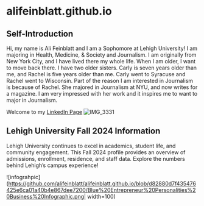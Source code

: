 # alifeinblatt.github.io

## Self-Introduction
Hi, my name is Ali Feinblatt and I am a Sophomore at Lehigh University! I am majoring in Health, Medicine, & Society and Journalism. I am originally from New York City, and I have lived there my whole life. When I am older, I want to move back there. I have two older sisters. Carly is seven years older than me, and Rachel is five years older than me. Carly went to Syracuse and Rachel went to Wisconsin. Part of the reason I am interested in Journalism is because of Rachel. She majored in Journalism at NYU, and now writes for a magazine. I am very impressed with her work and it inspires me to want to major in Journalism. 

Welcome to my [LinkedIn Page](https://www.linkedin.com/in/ali-feinblatt-5a7774295/)
![IMG_3331](https://github.com/user-attachments/assets/afe92d4e-212a-45db-94a6-d8f08778f602)
## Lehigh University Fall 2024 Information

Lehigh University continues to excel in academics, student life, and community engagement. This Fall 2024 profile provides an overview of admissions, enrollment, residence, and staff data. Explore the numbers behind Lehigh’s campus experience!

![infograhpic](https://github.com/alifeinblatt/alifeinblatt.github.io/blob/d82880d7f435476425e6ca01a40b4e867dee7200/Blue%20Entrepreneur%20Personalities%20Business%20Infographic.png| width=100)
